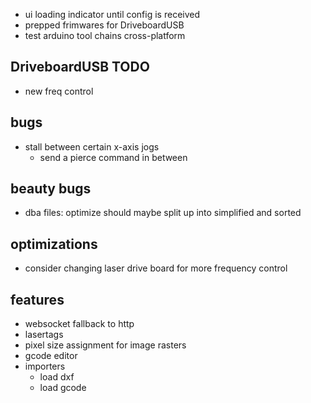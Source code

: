

- ui loading indicator until config is received
- prepped frimwares for DriveboardUSB
- test arduino tool chains cross-platform


DriveboardUSB TODO
------------------
- new freq control


bugs
----
- stall between certain x-axis jogs
  - send a pierce command in between

beauty bugs
-----------
- dba files: optimize should maybe split up into simplified and sorted

optimizations
-------------
- consider changing laser drive board for more frequency control


features
--------
- websocket fallback to http
- lasertags
- pixel size assignment for image rasters
- gcode editor
- importers
  - load dxf
  - load gcode
